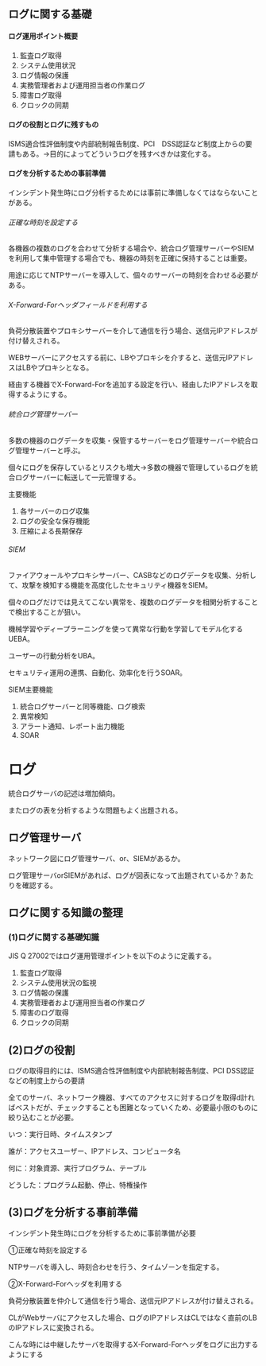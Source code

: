 ## ログに関する基礎

#### ログ運用ポイント概要

1. 監査ログ取得
2. システム使用状況
3. ログ情報の保護
4. 実務管理者および運用担当者の作業ログ
5. 障害ログ取得
6. クロックの同期

#### ログの役割とログに残すもの

ISMS適合性評価制度や内部統制報告制度、PCI　DSS認証など制度上からの要請もある。→目的によってどういうログを残すべきかは変化する。

#### ログを分析するための事前準備

インシデント発生時にログ分析するためには事前に準備しなくてはならないことがある。

###### 正確な時刻を設定する

各機器の複数のログを合わせて分析する場合や、統合ログ管理サーバーやSIEMを利用して集中管理する場合でも、機器の時刻を正確に保持することは重要。

用途に応じてNTPサーバーを導入して、個々のサーバーの時刻を合わせる必要がある。

###### X-Forward-Forヘッダフィールドを利用する

負荷分散装置やプロキシサーバーを介して通信を行う場合、送信元IPアドレスが付け替えされる。

WEBサーバーにアクセスする前に、LBやプロキシを介すると、送信元IPアドレスはLBやプロキシとなる。

経由する機器でX-Forward-Forを追加する設定を行い、経由したIPアドレスを取得するようにする。

###### 統合ログ管理サーバー

多数の機器のログデータを収集・保管するサーバーをログ管理サーバーや統合ログ管理サーバーと呼ぶ。

個々にログを保存しているとリスクも増大→多数の機器で管理しているログを統合ログサーバーに転送して一元管理する。

主要機能

1. 各サーバーのログ収集
2. ログの安全な保存機能
3. 圧縮による長期保存

###### SIEM

ファイアウォールやプロキシサーバー、CASBなどのログデータを収集、分析して、攻撃を検知する機能を高度化したセキュリティ機器をSIEM。

個々のログだけでは見えてこない異常を、複数のログデータを相関分析することで検出することが狙い。

機械学習やディープラーニングを使って異常な行動を学習してモデル化するUEBA。

ユーザーの行動分析をUBA。

セキュリティ運用の連携、自動化、効率化を行うSOAR。

SIEM主要機能

1. 統合ログサーバーと同等機能、ログ検索
2. 異常検知
3. アラート通知、レポート出力機能
4. SOAR

# ログ

統合ログサーバの記述は増加傾向。

またログの表を分析するような問題もよく出題される。

## ログ管理サーバ

ネットワーク図にログ管理サーバ、or、SIEMがあるか。

ログ管理サーバorSIEMがあれば、ログが図表になって出題されているか？あたりを確認する。

## ログに関する知識の整理

### (1)ログに関する基礎知識

JIS Q 27002ではログ運用管理ポイントを以下のように定義する。

1. 監査ログ取得
2. システム使用状況の監視
3. ログ情報の保護
4. 実務管理者および運用担当者の作業ログ
5. 障害のログ取得
6. クロックの同期

## (2)ログの役割

ログの取得目的には、ISMS適合性評価制度や内部統制報告制度、PCI DSS認証などの制度上からの要請

全てのサーバ、ネットワーク機器、すべてのアクセスに対するログを取得d計ればベストだが、チェックすることも困難となっていくため、必要最小限のものに絞り込むことが必要。

いつ：実行日時、タイムスタンプ

誰が：アクセスユーザー、IPアドレス、コンピュータ名

何に：対象資源、実行プログラム、テーブル

どうした：プログラム起動、停止、特権操作

## (3)ログを分析する事前準備

インシデント発生時にログを分析するために事前準備が必要

①正確な時刻を設定する

NTPサーバを導入し、時刻合わせを行う、タイムゾーンを指定する。

②X-Forward-Forヘッダを利用する

負荷分散装置を仲介して通信を行う場合、送信元IPアドレスが付け替えされる。

CLがWebサーバにアクセスした場合、ログのIPアドレスはCLではなく直前のLBのIPアドレスに変換される。

こんな時には中継したサーバを取得するX-Forward-Forヘッダをログに出力するようにする
